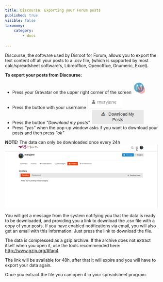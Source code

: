 ```yaml
---
title: Discourse: Exporting your Forum posts
published: true
visible: false
taxonomy:
    category:
        - docs

---
```




Discourse, the software used by Disroot for Forum, allows you to export the text content off all your posts to a .csv file, (which is supported by most calc/spreadsheet software's, Libreoffice, Openoffice, Gnumeric, Excel).

**To export your posts from Discourse:**
- Press your Gravatar on the upper right corner of the screen ![](en/export_data_discourse_01.png)
- Press the button with your username ![](en/export_data_discourse_02.png)
- Press the button _"Download my posts"_ ![](en/export_data_discourse_03.png)
- Press _"yes"_ when the pop-up window asks if you want to download your posts and then press _"ok"_

**NOTE:** The data can only be downloaded once every 24h
<br>
![](en/export_data_discourse_01.gif)

You will get a message from the system notifying you that the data is ready to be downloaded, and providing you a link to download the .csv file with a copy of your posts.
If you have enabled notifications via email, you will also get an email with this information. Just press the link to download the file.

The data is compressed as a gzip archive. If the archive does not extract itself when you open it, use the tools recommended here: http://www.gzip.org/#faq4

The link will be available for 48h, after that it will expire and you will have to export your data again.

Once you extract the file you can open it in your spreadsheet program.
